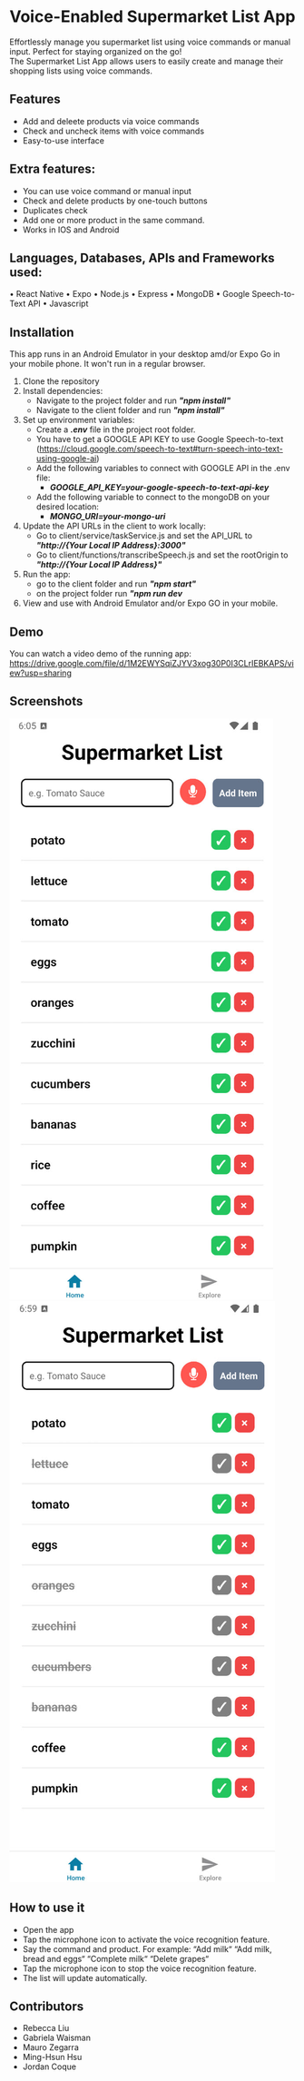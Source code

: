 # Voice-Enabled Supermarket List App  
Effortlessly manage you supermarket list using voice commands or manual input. Perfect for staying organized on the go!  
The Supermarket List App allows users to easily create and manage their shopping lists using voice commands.

## Features  
- Add and deleete products via voice commands  
- Check and uncheck items with voice commands
- Easy-to-use interface  

## Extra features:
- You can use voice command or manual input
- Check and delete products by one-touch buttons
- Duplicates check
- Add one or more product in the same command.
- Works in IOS and Android

## Languages, Databases, APIs and Frameworks used:
• React Native
• Expo
• Node.js
• Express
• MongoDB
• Google Speech-to-Text API
• Javascript

## Installation  
This app runs in an Android Emulator in your desktop amd/or Expo Go in your mobile phone.
It won't run in a regular browser.

1. Clone the repository  
2. Install dependencies:
   - Navigate to the project folder and run ***"npm install"***
   - Navigate to the client folder and run ***"npm install"***
3. Set up environment variables:
   - Create a ***.env*** file in the project root folder.
   - You have to get a GOOGLE API KEY to use Google Speech-to-text (https://cloud.google.com/speech-to-text#turn-speech-into-text-using-google-ai)
   - Add the following variables to connect with GOOGLE API in the .env file:
     - ***GOOGLE_API_KEY=your-google-speech-to-text-api-key***     
   - Add the following variable to connect to the mongoDB on your desired location:
     - ***MONGO_URI=your-mongo-uri***
4. Update the API URLs in the client to work locally:
   - Go to client/service/taskService.js and set the API_URL to ***"http://{Your Local IP Address}:3000"***
   - Go to client/functions/transcribeSpeech.js and set the rootOrigin to ***"http://{Your Local IP Address}"***
5. Run the app:
   - go to the client folder and run ***"npm start"***
   - on the project folder run ***"npm run dev***  
5. View and use with Android Emulator and/or Expo GO in your mobile.
  
## Demo
You can watch a video demo of the running app:
https://drive.google.com/file/d/1M2EWYSqiZJYV3xog30P0I3CLrIEBKAPS/view?usp=sharing

## Screenshots

![Image](./screenshots/Screenshot-01.jpg)
![Image](./screenshots/Screenshot-02.jpg)

## How to use it

- Open the app
- Tap the microphone icon to activate the voice recognition feature.
- Say the command and product. For example:
   “Add milk“ 
   “Add milk, bread and eggs“ 
   “Complete milk“
   “Delete grapes“
- Tap the microphone icon to stop the voice recognition feature.
- The list will update automatically.

## Contributors  
- Rebecca Liu 
- Gabriela Waisman
- Mauro Zegarra 
- Ming-Hsun Hsu
- Jordan Coque  
